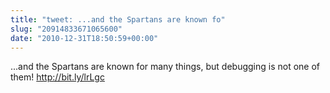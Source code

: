 ```yaml
---
title: "tweet: ...and the Spartans are known fo"
slug: "20914833671065600"
date: "2010-12-31T18:50:59+00:00"
---
```

...and the Spartans are known for many things, but debugging is not one of them! http://bit.ly/lrLgc